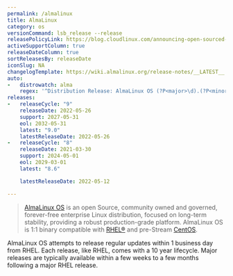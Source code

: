 ```yaml
---
permalink: /almalinux
title: AlmaLinux
category: os
versionCommand: lsb_release --release
releasePolicyLink: https://blog.cloudlinux.com/announcing-open-sourced-community-driven-rhel-fork-by-cloudlinux
activeSupportColumn: true
releaseDateColumn: true
sortReleasesBy: releaseDate
iconSlug: NA
changelogTemplate: https://wiki.almalinux.org/release-notes/__LATEST__.html
auto:
-   distrowatch: alma
    regex: '^Distribution Release: AlmaLinux OS (?P<major>\d).(?P<minor>\d)$'
releases:
-   releaseCycle: "9"
    releaseDate: 2022-05-26
    support: 2027-05-31
    eol: 2032-05-31
    latest: "9.0"
    latestReleaseDate: 2022-05-26
-   releaseCycle: "8"
    releaseDate: 2021-03-30
    support: 2024-05-01
    eol: 2029-03-01
    latest: "8.6"

    latestReleaseDate: 2022-05-12

---
```


> [AlmaLinux OS](https://almalinux.org/) is an open Source, community owned and governed, forever-free enterprise Linux distribution, focused on long-term stability, providing a robust production-grade platform. AlmaLinux OS is 1:1 binary compatible with [RHEL®](https://www.redhat.com/en/technologies/linux-platforms/enterprise-linux) and pre-Stream [CentOS](https://centos.org/).

AlmaLinux OS attempts to release regular updates within 1 business day from RHEL.  Each release, like RHEL, comes with a 10 year lifecycle.  Major releases are typically available within a few weeks to a few months following a major RHEL release.
